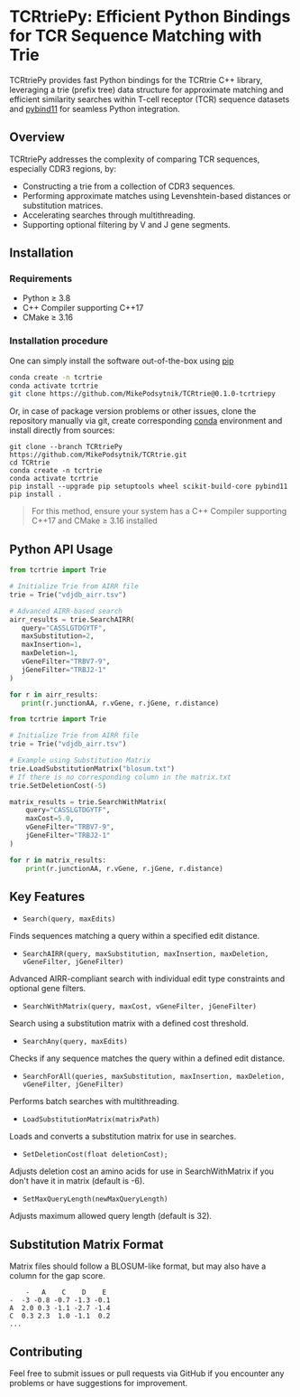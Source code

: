# TCRtriePy: Efficient Python Bindings for TCR Sequence Matching with Trie

TCRtriePy provides fast Python bindings for the TCRtrie C++ library, leveraging a trie (prefix tree) data structure for approximate matching and efficient similarity searches within T-cell receptor (TCR) sequence datasets and [pybind11](https://github.com/pybind/pybind11) for seamless Python integration.
## Overview

TCRtriePy addresses the complexity of comparing TCR sequences, especially CDR3 regions, by:

* Constructing a trie from a collection of CDR3 sequences.
* Performing approximate matches using Levenshtein-based distances or substitution matrices.
* Accelerating searches through multithreading.
* Supporting optional filtering by V and J gene segments.

## Installation

### Requirements

* Python ≥ 3.8
* C++ Compiler supporting C++17
* CMake ≥ 3.16

### Installation procedure
One can simply install the software out-of-the-box using [pip](https://pypi.org/project/pip/)

```bash
conda create -n tcrtrie
conda activate tcrtrie
git clone https://github.com/MikePodsytnik/TCRtrie@0.1.0-tcrtriepy
```

Or, in case of package version problems or other issues, clone the repository manually via git, create
corresponding [conda](https://docs.conda.io/en/latest/) environment and install directly from sources:

```{bash}
git clone --branch TCRtriePy https://github.com/MikePodsytnik/TCRtrie.git
cd TCRtrie
conda create -n tcrtrie
conda activate tcrtrie
pip install --upgrade pip setuptools wheel scikit-build-core pybind11
pip install .
```

> For this method, ensure your system has a C++ Compiler supporting C++17 and CMake ≥ 3.16 installed


## Python API Usage

```python
from tcrtrie import Trie

# Initialize Trie from AIRR file
trie = Trie("vdjdb_airr.tsv")

# Advanced AIRR-based search
airr_results = trie.SearchAIRR(
   query="CASSLGTDGYTF",
   maxSubstitution=2,
   maxInsertion=1,
   maxDeletion=1,
   vGeneFilter="TRBV7-9",
   jGeneFilter="TRBJ2-1"
)

for r in airr_results:
   print(r.junctionAA, r.vGene, r.jGene, r.distance)
```
```python
from tcrtrie import Trie

# Initialize Trie from AIRR file
trie = Trie("vdjdb_airr.tsv")

# Example using Substitution Matrix
trie.LoadSubstitutionMatrix("blosum.txt")
# If there is no corresponding column in the matrix.txt
trie.SetDeletionCost(-5)

matrix_results = trie.SearchWithMatrix(
    query="CASSLGTDGYTF",
    maxCost=5.0,
    vGeneFilter="TRBV7-9",
    jGeneFilter="TRBJ2-1"
)

for r in matrix_results:
    print(r.junctionAA, r.vGene, r.jGene, r.distance)
```

## Key Features

* `Search(query, maxEdits)`

Finds sequences matching a query within a specified edit distance.

* `SearchAIRR(query, maxSubstitution, maxInsertion, maxDeletion, vGeneFilter, jGeneFilter)`

Advanced AIRR-compliant search with individual edit type constraints and optional gene filters.

* `SearchWithMatrix(query, maxCost, vGeneFilter, jGeneFilter)`

Search using a substitution matrix with a defined cost threshold.

* `SearchAny(query, maxEdits)`

Checks if any sequence matches the query within a defined edit distance.

* `SearchForAll(queries, maxSubstitution, maxInsertion, maxDeletion, vGeneFilter, jGeneFilter)`

Performs batch searches with multithreading.

* `LoadSubstitutionMatrix(matrixPath)`

Loads and converts a substitution matrix for use in searches.

* `SetDeletionCost(float deletionCost);`

Adjusts deletion cost an amino acids for use in SearchWithMatrix if you don't have it in matrix (default is -6).

* `SetMaxQueryLength(newMaxQueryLength)`

Adjusts maximum allowed query length (default is 32).

## Substitution Matrix Format

Matrix files should follow a BLOSUM-like format, but may also have a column for the gap score.

```
    -   A    C    D    E
-  -3 -0.8 -0.7 -1.3 -0.1
A  2.0 0.3 -1.1 -2.7 -1.4
C  0.3 2.3  1.0 -1.1  0.2
...
```

## Contributing

Feel free to submit issues or pull requests via GitHub if you encounter any problems or have suggestions for improvement.
